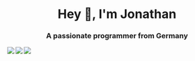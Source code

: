 <h1 align="center">Hey 👋, I'm Jonathan</h1>
<h3 align="center">A passionate programmer from Germany</h3>

<p><img align="left" src="https://github-readme-stats.vercel.app/api?username=TigaByte&show_icons=true&title_color=fdfdfd&icon_color=fa8b00&text_color=919191&bg_color=151515&hide_border=true&"/><img align="left" src="https://github-readme-streak-stats.herokuapp.com?user=tigabyte&theme=dark&hide_border=true"/><img aline="rigth" src="https://github-readme-stats.vercel.app/api/top-langs/?username=anuraghazra&layout=compact&langs_count=16&title_color=fdfdfd&icon_color=fa8b00&text_color=919191&bg_color=151515&hide_border=true&"</p>


